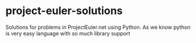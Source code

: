 # project-euler-solutions
Solutions for problems in ProjectEuler.net using Python.
As we know python is very easy language with so much library support


